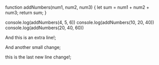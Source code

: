 
function addNumbers(num1, num2, num3) {
  let sum = num1 + num2 + num3;
  return sum;
}

console.log(addNumbers(4, 5, 6))
console.log(addNumbers(10, 20, 40))
console.log(addNumbers(20, 40, 60))

And this is an extra line!;

And another small change;

this is the last new line change!; 
